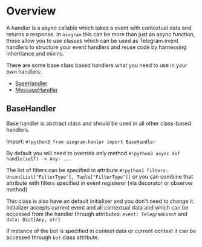 # Overview

A handler is a async callable which takes a event with contextual data and returns a response.
In `aiogram` this can be more than just an async function, these allow you to use classes which can be used as Telegram event handlers to structure your event handlers and reuse code by harnessing inheritance and mixins.

There are some base class based handlers what you need to use in your own handlers:

- [BaseHandler](#basehandler)
- [MessageHandler](message.md)


## BaseHandler

Base handler is abstract class and should be used in all other class-based handlers.

Import: `#!python3 from aiogram.hanler import BaseHandler`

By default you will need to override only method `#!python3 async def handle(self) -> Any: ...`

The list of filters can be specified in attribute `#!python3 filters: Union[List["FilterType"], Tuple["FilterType"]]` or you can combine that attribute with filters specified in event registerer (via decorator or observer method)

This class is also have an default initializer and you don't need to change it. 
Initializer accepts current event and all contextual data and which can be accessed from the handler through attributes: `event: TelegramEvent` and `data: Dict[Any, str]`

If instance of the bot is specified in context data or current context it can be accessed through `bot` class attribute.
